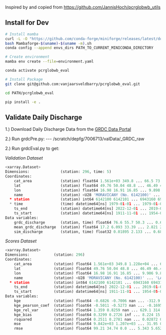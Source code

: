 Inspired by and copied from https://github.com/JannisHoch/pcrglobwb_utils

## Install for Dev
```bash
# Install mamba
curl -L -O "https://github.com/conda-forge/miniforge/releases/latest/download/Mambaforge-$(uname)-$(uname -m).sh"
bash Mambaforge-$(uname)-$(uname -m).sh
conda config --append envs_dirs PATH_TO_CURRENT_MINICONDA_DIRECTORY

# Create environment
mamba env create --file=environment.yaml

conda activate pcrglobwb_eval

# Install Package
git clone git@github.com:vanjaarsveldbarry/pcrglobwb_eval.git

cd PATH/pcrglobwb_eval

pip install -e .

```

## Validate Daily Discharge
1.) Download Daily Discharge Data from the [GRDC Data Portal](https://portal.grdc.bafg.de/applications/public.html?publicuser=PublicUser#dataDownload/Stations)

2.) Run grdcPre.py:
 --- /scratch/depfg/7006713/valData/_GRDC_raw

2.) Run grdcEval.py to get:

*Validation Dataset*
```python
<xarray.Dataset>
Dimensions:              (station: 296, time: 5)
Coordinates:
    cat_area             (station) float64 1.561e+03 349.8 ... 66.5 73.3
    lat                  (station) float64 49.76 50.04 48.8 ... 46.49 46.57
    lon                  (station) float64 16.98 16.91 16.85 ... 9.898 9.936
    name                 (station) <U28 'MORAVICANY (No. 6142100)' ... 'LA PU...
  * station              (station) int64 6142100 6142101 ... 6943160 6943170
  * time                 (time) datetime64[ns] 1979-01-01 ... 1979-01-05
    ts_end               (station) datetime64[ns] 2022-12-01 ... 2019-01-01
    ts_start             (station) datetime64[ns] 1911-11-01 ... 1954-05-01
Data variables:
    grdc_discharge       (station, time) float64 76.6 55.7 50.3 ... 0.64 0.639
    mean_grdc_discharge  (station) float64 17.2 6.093 33.39 ... 2.821 2.265
    sim_discharge        (station, time) float32 0.01895 2.133 ... 0.6857 0.67
```

*Scores Dataset*
```python
<xarray.Dataset>
Dimensions:           (station: 296)
Coordinates:
    cat_area          (station) float64 1.561e+03 349.8 1.228e+04 ... 66.5 73.3
    lat               (station) float64 49.76 50.04 48.8 ... 46.49 46.49 46.57
    lon               (station) float64 16.98 16.91 16.85 ... 9.906 9.898 9.936
    name              (station) <U28 'MORAVICANY (No. 6142100)' ... 'LA PUNT ...
  * station           (station) int64 6142100 6142101 ... 6943160 6943170
    ts_end            (station) datetime64[ns] 2022-12-01 ... 2019-01-01
    ts_start          (station) datetime64[ns] 1911-11-01 ... 1954-05-01
Data variables:
    kge               (station) float64 -0.6826 -0.7006 nan ... -312.9 -0.831
    kge_pearson_coef  (station) float64 -0.5011 -0.5273 nan ... -0.1695 0.9695
    kge_rel_var       (station) float64 1.359 0.8259 nan ... 629.1 314.5 2.829
    kge_bias          (station) float64 0.3299 0.2726 inf ... 8.224 15.88 1.085
    rsquared          (station) float64 0.2511 0.2781 nan ... 0.02872 0.9399
    mse               (station) float64 9.842e+03 1.207e+03 ... 31.95 0.01654
    rmse              (station) float64 99.21 34.74 0.0 ... 5.343 5.652 0.1286
```
